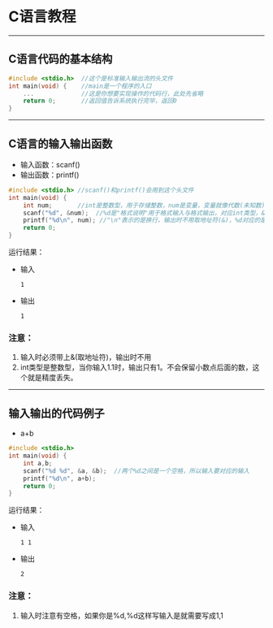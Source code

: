 # C语言教程

------

## C语言代码的基本结构

```c
#include <stdio.h>  //这个是标准输入输出流的头文件
int main(void) {    //main是一个程序的入口
    ...             //这是你想要实现操作的代码行，此处先省略
    return 0;       //返回值告诉系统执行完毕，返回0
}
```

------

## C语言的输入输出函数

- 输入函数：scanf()
- 输出函数：printf()

```c
#include <stdio.h> //scanf()和printf()会用到这个头文件
int main(void) {
    int num;       //int是整数型，用于存储整数，num是变量，变量就像代数(未知数)的意思
    scanf("%d", &num);  //%d是"格式说明"用于格式输入与格式输出，对应int类型，&是取地址
    printf("%d\n", num); //"\n"表示的是换行，输出时不用取地址符(&)，%d对应的是num变量
    return 0;
}
```

运行结果：

- 输入

  ```
  1
  ```

- 输出

  ```
  1
  ```

### 注意：

1. 输入时必须带上&(取地址符)，输出时不用
2. int类型是整数型，当你输入1.1时，输出只有1。不会保留小数点后面的数，这个就是精度丢失。

------

## 输入输出的代码例子

- a+b

```c
#include <stdio.h>
int main(void) {
    int a,b;
    scanf("%d %d", &a, &b);  //两个%d之间是一个空格，所以输入要对应的输入
    printf("%d\n", a+b);
    return 0;
}
```

运行结果：

- 输入

  ```
  1 1
  ```

- 输出

  ```
  2
  ```

### 注意：

1. 输入时注意有空格，如果你是%d,%d这样写输入是就需要写成1,1

